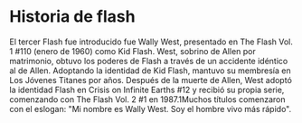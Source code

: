 # Historia de flash

El tercer Flash fue introducido fue Wally West, presentado en The Flash Vol. 1 #110 (enero de 1960) como Kid Flash. West, sobrino de Allen por matrimonio, obtuvo los poderes de Flash a través de un accidente idéntico al de Allen. Adoptando la identidad de Kid Flash, mantuvo su membresía en Los Jóvenes Titanes por años. Después de la muerte de Allen, West adoptó la identidad Flash en Crisis on Infinite Earths #12 y recibió su propia serie, comenzando con The Flash Vol. 2 #1 en 1987.1​ Muchos títulos comenzaron con el eslogan: "Mi nombre es Wally West. Soy el hombre vivo más rápido".
